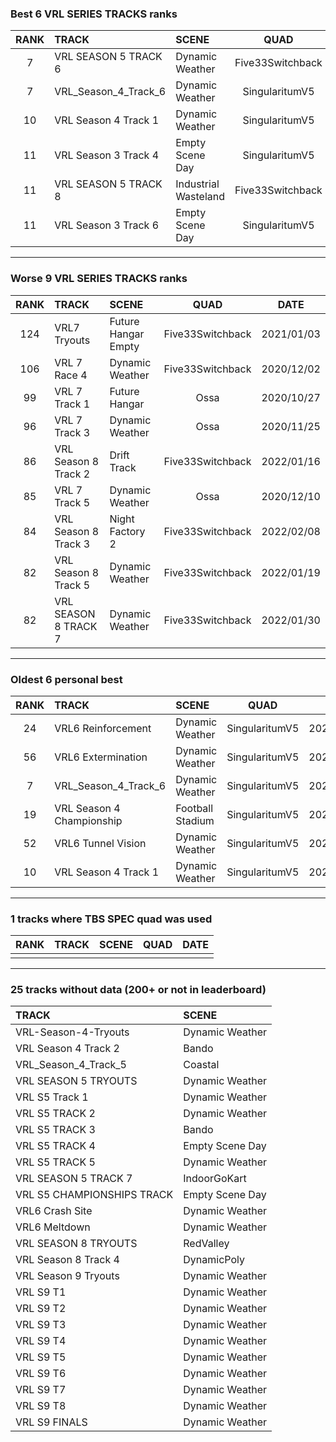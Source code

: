### Best 6 VRL SERIES TRACKS ranks
|RANK|TRACK|SCENE|QUAD|DATE|
|:---:|:---|:---|:---:|:---:|
|7|VRL SEASON 5 TRACK 6|Dynamic Weather|Five33Switchback|2020/12/03|
|7|VRL_Season_4_Track_6|Dynamic Weather|SingularitumV5|2020/04/12|
|10|VRL Season 4 Track 1|Dynamic Weather|SingularitumV5|2020/04/17|
|11|VRL Season 3 Track 4|Empty Scene Day|SingularitumV5|2020/05/13|
|11|VRL SEASON 5 TRACK 8|Industrial Wasteland|Five33Switchback|2020/12/03|
|11|VRL Season 3 Track 6|Empty Scene Day|SingularitumV5|2020/05/15|
---
### Worse 9 VRL SERIES TRACKS ranks
|RANK|TRACK|SCENE|QUAD|DATE|
|:---:|:---|:---|:---:|:---:|
|124|VRL7 Tryouts|Future Hangar Empty|Five33Switchback|2021/01/03|
|106|VRL 7 Race 4|Dynamic Weather|Five33Switchback|2020/12/02|
|99|VRL 7 Track 1|Future Hangar|Ossa|2020/10/27|
|96|VRL 7 Track 3|Dynamic Weather|Ossa|2020/11/25|
|86|VRL Season 8 Track 2|Drift Track|Five33Switchback|2022/01/16|
|85|VRL 7 Track 5|Dynamic Weather|Ossa|2020/12/10|
|84|VRL Season 8 Track 3|Night Factory 2|Five33Switchback|2022/02/08|
|82|VRL Season 8 Track 5|Dynamic Weather|Five33Switchback|2022/01/19|
|82|VRL SEASON 8 TRACK 7|Dynamic Weather|Five33Switchback|2022/01/30|
---
### Oldest 6 personal best
|RANK|TRACK|SCENE|QUAD|DATE|
|:---:|:---|:---|:---:|:---:|
|24|VRL6 Reinforcement|Dynamic Weather|SingularitumV5|2020/04/06|
|56|VRL6 Extermination|Dynamic Weather|SingularitumV5|2020/04/07|
|7|VRL_Season_4_Track_6|Dynamic Weather|SingularitumV5|2020/04/12|
|19|VRL Season 4 Championship|Football Stadium|SingularitumV5|2020/04/13|
|52|VRL6 Tunnel Vision|Dynamic Weather|SingularitumV5|2020/04/15|
|10|VRL Season 4 Track 1|Dynamic Weather|SingularitumV5|2020/04/17|
---
### 1 tracks where TBS SPEC quad was used
|RANK|TRACK|SCENE|QUAD|DATE|
|:---:|:---|:---|:---:|:---:|
||||||
---
### 25 tracks without data (200+ or not in leaderboard)
|TRACK|SCENE|
|:---|:---|
|VRL-Season-4-Tryouts|Dynamic Weather|
|VRL Season 4 Track 2|Bando|
|VRL_Season_4_Track_5|Coastal|
|VRL SEASON 5 TRYOUTS|Dynamic Weather|
|VRL S5 Track 1|Dynamic Weather|
|VRL S5 TRACK 2|Dynamic Weather|
|VRL S5 TRACK 3|Bando|
|VRL S5 TRACK 4|Empty Scene Day|
|VRL S5 TRACK 5|Dynamic Weather|
|VRL SEASON 5 TRACK 7|IndoorGoKart|
|VRL S5 CHAMPIONSHIPS TRACK|Empty Scene Day|
|VRL6 Crash Site|Dynamic Weather|
|VRL6 Meltdown|Dynamic Weather|
|VRL SEASON 8 TRYOUTS|RedValley|
|VRL Season 8 Track 4|DynamicPoly|
|VRL Season 9 Tryouts|Dynamic Weather|
|VRL S9 T1|Dynamic Weather|
|VRL S9 T2|Dynamic Weather|
|VRL S9 T3|Dynamic Weather|
|VRL S9 T4|Dynamic Weather|
|VRL S9 T5|Dynamic Weather|
|VRL S9 T6|Dynamic Weather|
|VRL S9 T7|Dynamic Weather|
|VRL S9 T8|Dynamic Weather|
|VRL S9 FINALS|Dynamic Weather|

